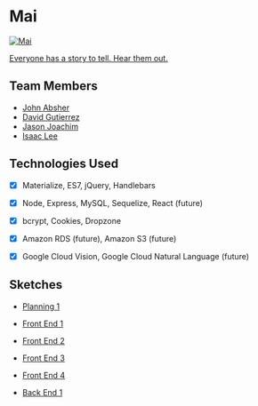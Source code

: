 # Mai
<a href="https://mai-app.herokuapp.com/" target="_blank"><img src="public/assets/images/mai_splash.png?raw=true" alt="Mai"></a>

[Everyone has a story to tell. Hear them out.](https://mai-app.herokuapp.com/)


## Team Members
- [John Absher](https://www.linkedin.com/in/johnabsher/)
- [David Gutierrez](https://www.linkedin.com/in/david-gutierrez-979a4a148/)
- [Jason Joachim](https://www.linkedin.com/in/jasonjoachim/)
- [Isaac Lee](https://www.linkedin.com/in/ijlee2/)


## Technologies Used
- [x] Materialize, ES7, jQuery, Handlebars

- [x] Node, Express, MySQL, Sequelize, React (future)

- [x] bcrypt, Cookies, Dropzone

- [x] Amazon RDS (future), Amazon S3 (future)

- [x] Google Cloud Vision, Google Cloud Natural Language (future)

## Sketches
- [Planning 1](https://raw.githubusercontent.com/ijlee2/Mai/master/readme/planning_page01.jpg)

- [Front End 1](https://raw.githubusercontent.com/ijlee2/Mai/master/readme/front_end_page01.jpg)

- [Front End 2](https://raw.githubusercontent.com/ijlee2/Mai/master/readme/front_end_page02.jpg)

- [Front End 3](https://raw.githubusercontent.com/ijlee2/Mai/master/readme/front_end_page03.jpg)

- [Front End 4](https://raw.githubusercontent.com/ijlee2/Mai/master/readme/front_end_page04.jpg)

- [Back End 1](https://raw.githubusercontent.com/ijlee2/Mai/master/readme/back_end_page01.jpg)